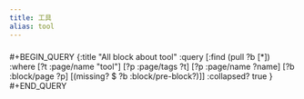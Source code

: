 ```yaml
---
title: 工具
alias: tool
---
```

###
#+BEGIN_QUERY
{:title "All block about tool"
 :query [:find (pull ?b [*])
         :where
         [?t :page/name "tool"]
         [?p :page/tags ?t]
         [?p :page/name ?name]
         [?b :block/page ?p]
         [(missing? $ ?b :block/pre-block?)]]
 :collapsed? true
}
#+END_QUERY
###
